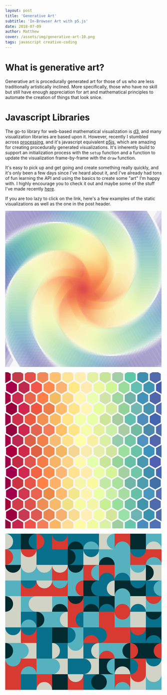 ```yaml
---
layout: post
title: 'Generative Art'
subtitle: 'In-Browser Art with p5.js'
date: 2018-07-09
author: Matthew
cover: /assets/img/generative-art-10.png
tags: javascript creative-coding
---
```


# What is generative art?

Generative art is procedurally generated art for those of us who are less traditionally artistically inclined. More specifically, those who have no skill but still have enough appreciation for art and mathematical principles to automate the creation of things that look snice.

# Javascript Libraries

The go-to library for web-based mathematical visualization is [d3](d3js.org), and many visualization libraries are based upon it. However, recently I stumbled across [processing](https://processing.org/), and it's javascript equivalent [p5js](https://p5js.org/), which are amazing for creating procedurally generated visualizations. It's inherently build to support an initialization process with the `setup` function and a function to update the visualization frame-by-frame with the `draw` function.

It's easy to pick up and get going and create something really quickly, and it's only been a few days since I've heard about it, and I've already had tons of fun learning the API and using the basics to create some "art" I'm happy with. I highly encourage you to check it out and maybe some of the stuff I've made recently [here](http://worksofchart.com/generative-art/posts/007.html).

If you are too lazy to click on the link, here's a few examples of the static visualizations as well as the one in the post header.

<a href="http://worksofchart.com/generative-art/posts/002.html">![](/assets/img/generative-art-2.png)</a>

<a href="https://worksofchart.com/generative/art/posts/010.html">![](/assets/img/generative-art-10.png)</a>

<a href="https://worksofchart.com/generative/art/posts/011.html">![](/assets/img/generative-art-11.png)</a>
